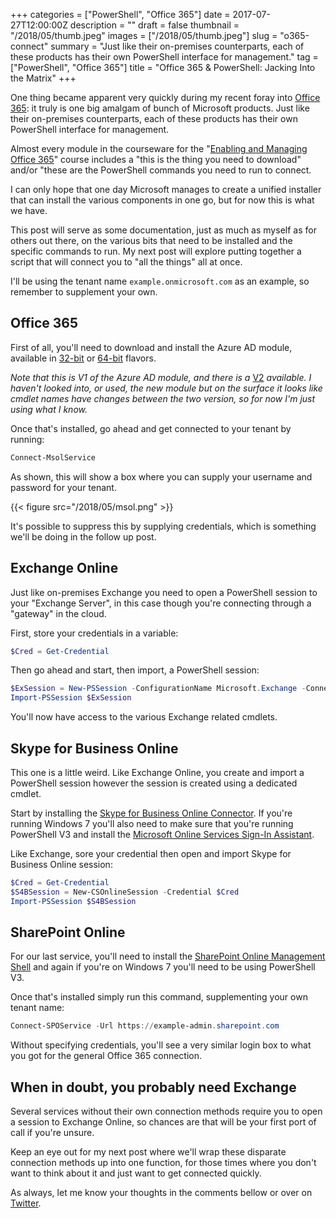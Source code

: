 +++
categories = ["PowerShell", "Office 365"]
date = 2017-07-27T12:00:00Z
description = ""
draft = false
thumbnail = "/2018/05/thumb.jpeg"
images = ["/2018/05/thumb.jpeg"]
slug = "o365-connect"
summary = "Just like their on-premises counterparts, each of these products has their own PowerShell interface for management."
tag = ["PowerShell", "Office 365"]
title = "Office 365 & PowerShell: Jacking Into the Matrix"
+++


One thing became apparent very quickly during my recent foray into [Office 365](https://aka.ms/o365): it truly is one big amalgam of bunch of Microsoft products. Just like their on-premises counterparts, each of these products has their own PowerShell interface for management.

Almost every module in the courseware for the "[Enabling and Managing Office 365](https://www.microsoft.com/en-nz/learning/course.aspx?cid=20347)" course includes a "this is the thing you need to download" and/or "these are the PowerShell commands you need to run to connect.

I can only hope that one day Microsoft manages to create a unified installer that can install the various components in one go, but for now this is what we have.

This post will serve as some documentation, just as much as myself as for others out there, on the various bits that need to be installed and the specific commands to run. My next post will explore putting together a script that will connect you to "all the things" all at once.

I'll be using the tenant name `example.onmicrosoft.com` as an example, so remember to supplement your own.

## **Office 365**

First of all, you'll need to download and install the Azure AD module, available in [32-bit](https://aka.ms/fohrds) or [64-bit](https://aka.ms/siqtee) flavors.

_Note that this is V1 of the Azure AD module, and there is a_  [V2](https://docs.microsoft.com/en-us/powershell/azure/active-directory/install-adv2)  _available. I haven't looked into, or used, the new module but on the surface it looks like cmdlet names have changes between the two version, so for now I'm just using what I know._

Once that's installed, go ahead and get connected to your tenant by running:

```powershell
Connect-MsolService

```

As shown, this will show a box where you can supply your username and password for your tenant.

{{< figure src="/2018/05/msol.png" >}}

It's possible to suppress this by supplying credentials, which is something we'll be doing in the follow up post.

## **Exchange Online**

Just like on-premises Exchange you need to open a PowerShell session to your "Exchange Server", in this case though you're connecting through a "gateway" in the cloud.

First, store your credentials in a variable:

```powershell
$Cred = Get-Credential

```

Then go ahead and start, then import, a PowerShell session:

```powershell
$ExSession = New-PSSession -ConfigurationName Microsoft.Exchange -ConnectionUri "https://outlook.office365.com/powershell-liveid/" -Credential $Cred -Authentication "Basic" -AllowRedirection
Import-PSSession $ExSession

```

You'll now have access to the various Exchange related cmdlets.

## **Skype for Business Online**

This one is a little weird. Like Exchange Online, you create and import a PowerShell session however the session is created using a dedicated cmdlet.

Start by installing the [Skype for Business Online Connector](https://aka.ms/x3kyib). If you're running Windows 7 you'll also need to make sure that you're running PowerShell V3 and install the [Microsoft Online Services Sign-In Assistant](https://aka.ms/vl42dg).

Like Exchange, sore your credential then open and import Skype for Business Online session:

```powershell
$Cred = Get-Credential
$S4BSession = New-CSOnlineSession -Credential $Cred
Import-PSSession $S4BSession

```

## **SharePoint Online**

For our last service, you'll need to install the [SharePoint Online Management Shell](https://aka.ms/f04q5o) and again if you're on Windows 7 you'll need to be using PowerShell V3.

Once that's installed simply run this command, supplementing your own tenant name:

```powershell
Connect-SPOService -Url https://example-admin.sharepoint.com

```

Without specifying credentials, you'll see a very similar login box to what you got for the general Office 365 connection.

## **When in doubt, you probably need Exchange**

Several services without their own connection methods require you to open a session to Exchange Online, so chances are that will be your first port of call if you're unsure.

Keep an eye out for my next post where we'll wrap these disparate connection methods up into one function, for those times where you don't want to think about it and just want to get connected quickly.

As always, let me know your thoughts in the comments bellow or over on [Twitter](https://twitter.com/WindosNZ).


